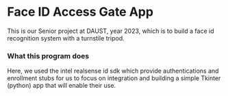 # Face ID Access Gate App

This is our Senior project at DAUST, year 2023, which is to build a face id recognition system with a turnstile tripod.

### What this program does
Here, we used the intel realsense id sdk which provide authentications and enrollment stubs for us to focus on integration and building a simple Tkinter (python) app that will enable their use.
